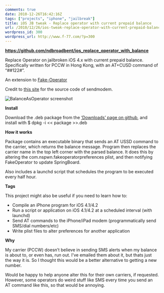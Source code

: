 ```yaml
---
comments: true
date: 2010-12-26T16:42:16Z
tags: ["projects", "iphone", "jailbreak"]
title: iOS JB tweak - Replace operator with current prepaid balance
url: /2010/12/26/ios-tweak-replace-operator-with-current-prepaid-balance/
wordpress_id: 300
wordpress_url: http://www.f-77.com/?p=300
---
```


<a href="https://github.com/ndbroadbent/ios_replace_operator_with_balance"><strong>https://github.com/ndbroadbent/ios_replace_operator_with_balance</strong></a>

Replace Operator on jailbroken iOS 4.x with current prepaid balance.
Specifically written for PCCW in Hong Kong, with an AT+CUSD command of “##122#”.

An extension to <a href="https://github.com/NSPwn/Fake-Operator">Fake-Operator</a>

Credit to <a href="http://george.insideiphone.com/index.php/2007/11/25/a-convenient-tool-to-send-at-commands">this site</a> for the source code of sendmodem.

<img class="lightbox thumb" src="/images/posts/2010/12/photo.png" alt="BalanceAsOperator screenshot" />

<strong>Install</strong>

Download the .deb package from the <a href="https://github.com/ndbroadbent/ios_replace_operator_with_balance">‘Downloads’ page on github</a>, and install with $ dpkg -i &lt;&lt; package &gt;&gt;.deb

<strong>How it works</strong>

Package contains an executable binary that sends an AT USSD command to the carrier, which returns the balance message. Program then replaces the carrier name in the top left corner with the parsed balance. It does this by altering the com.nspwn.fakeoperatorpreferences plist, and then notifying FakeOperator to update SpringBoard.

Also includes a launchd script that schedules the program to be executed every half hour.

<strong>Tags</strong>

This project might also be useful if you need to learn how to:

- Compile an iPhone program for iOS 4.1/4.2
- Run a script or application on iOS 4.1/4.2 at a scheduled interval (with launchd)
- Send AT commands to the iPhone/iPad modem (programmatically send SMS/dial numbers/etc)
- Write plist files to alter preferences for another application

<strong>Why</strong>

My carrier (PCCW) doesn’t believe in sending SMS alerts when my balance is about to, or even has, run out. I’ve emailed them about it, but thats just the way it is. So I thought this would be a better alternative to getting a new number.

Would be happy to help anyone alter this for their own carriers, if requested. However, some operators do weird stuff like SMS every time you send an AT command like this, so that would be annoying.
